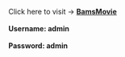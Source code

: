<span>Click here to visit -> </span> <a href="https://kyu0z.github.io/" target="_blank"><strong>BamsMovie</strong></a>
<br/>
<br/>
**Username: admin**
<br/>
<br/>
**Password: admin**

